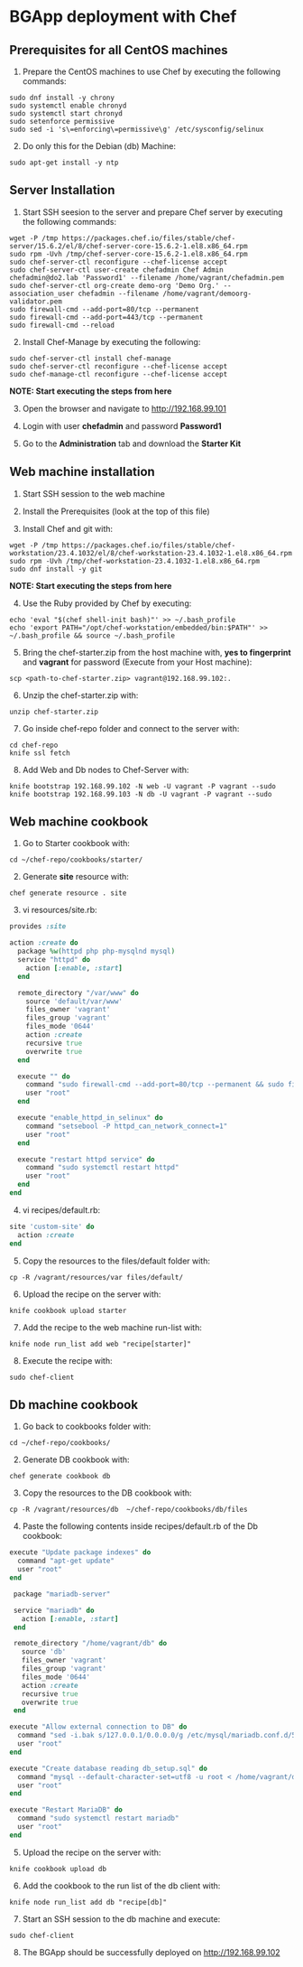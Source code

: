 # BGApp deployment with Chef

## Prerequisites for all CentOS machines
1. Prepare the CentOS machines to use Chef by executing the following commands:
``` shell
sudo dnf install -y chrony
sudo systemctl enable chronyd
sudo systemctl start chronyd
sudo setenforce permissive
sudo sed -i 's\=enforcing\=permissive\g' /etc/sysconfig/selinux
```

2. Do only this for the Debian (db) Machine:
``` shell
sudo apt-get install -y ntp
```

## Server Installation
1. Start SSH seesion to the server and prepare Chef server by executing the following commands:
``` shell
wget -P /tmp https://packages.chef.io/files/stable/chef-server/15.6.2/el/8/chef-server-core-15.6.2-1.el8.x86_64.rpm
sudo rpm -Uvh /tmp/chef-server-core-15.6.2-1.el8.x86_64.rpm
sudo chef-server-ctl reconfigure --chef-license accept
sudo chef-server-ctl user-create chefadmin Chef Admin chefadmin@do2.lab 'Password1' --filename /home/vagrant/chefadmin.pem
sudo chef-server-ctl org-create demo-org 'Demo Org.' --association_user chefadmin --filename /home/vagrant/demoorg-validator.pem
sudo firewall-cmd --add-port=80/tcp --permanent
sudo firewall-cmd --add-port=443/tcp --permanent
sudo firewall-cmd --reload
```

2. Install Chef-Manage by executing the following:
``` shell
sudo chef-server-ctl install chef-manage
sudo chef-server-ctl reconfigure --chef-license accept
sudo chef-manage-ctl reconfigure --chef-license accept
```

**NOTE: Start executing the steps from here**

3. Open the browser and navigate to http://192.168.99.101

4. Login with user **chefadmin** and password **Password1**

5. Go to the **Administration** tab and download the **Starter Kit**

## Web machine installation
1. Start SSH session to the web machine

2. Install the Prerequisites (look at the top of this file)

3. Install Chef and git with:
``` shell
wget -P /tmp https://packages.chef.io/files/stable/chef-workstation/23.4.1032/el/8/chef-workstation-23.4.1032-1.el8.x86_64.rpm
sudo rpm -Uvh /tmp/chef-workstation-23.4.1032-1.el8.x86_64.rpm
sudo dnf install -y git
```

**NOTE: Start executing the steps from here**

4. Use the Ruby provided by Chef by executing:
``` shell
echo 'eval "$(chef shell-init bash)"' >> ~/.bash_profile
echo 'export PATH="/opt/chef-workstation/embedded/bin:$PATH"' >> ~/.bash_profile && source ~/.bash_profile
```

5. Bring the chef-starter.zip from the host machine with, **yes to fingerprint** and **vagrant** for password (Execute from your Host machine):
``` shell
scp <path-to-chef-starter.zip> vagrant@192.168.99.102:.
```

6. Unzip the chef-starter.zip with:
``` shell
unzip chef-starter.zip
```

7. Go inside chef-repo folder and connect to the server with:
``` shell
cd chef-repo
knife ssl fetch
```

8. Add Web and Db nodes to Chef-Server with:
``` shell
knife bootstrap 192.168.99.102 -N web -U vagrant -P vagrant --sudo
knife bootstrap 192.168.99.103 -N db -U vagrant -P vagrant --sudo
```

## Web machine cookbook

1. Go to Starter cookbook with:
``` shell
cd ~/chef-repo/cookbooks/starter/
```

2. Generate **site** resource with:
``` shell
chef generate resource . site
```

3. vi resources/site.rb:
``` ruby
provides :site

action :create do
  package %w(httpd php php-mysqlnd mysql)
  service "httpd" do
    action [:enable, :start]
  end

  remote_directory "/var/www" do
    source 'default/var/www'
    files_owner 'vagrant'
    files_group 'vagrant'
    files_mode '0644'
    action :create
    recursive true
    overwrite true
  end

  execute "" do
    command "sudo firewall-cmd --add-port=80/tcp --permanent && sudo firewall-cmd --reload"
    user "root"
  end

  execute "enable_httpd_in_selinux" do
    command "setsebool -P httpd_can_network_connect=1"
    user "root"
  end

  execute "restart httpd service" do
    command "sudo systemctl restart httpd"
    user "root"
  end
end

```

4. vi recipes/default.rb:
``` ruby
site 'custom-site' do
  action :create
end
```

5. Copy the resources to the files/default folder with:
``` shell
cp -R /vagrant/resources/var files/default/
```

6. Upload the recipe on the server with:
``` shell
knife cookbook upload starter
```

7. Add the recipe to the web machine run-list with:
``` shell
knife node run_list add web "recipe[starter]"
```

8. Execute the recipe with:
``` shell
sudo chef-client
```

## Db machine cookbook
1. Go back to cookbooks folder with:
``` shell
cd ~/chef-repo/cookbooks/
```

2. Generate DB cookbook with:
``` shell
chef generate cookbook db
```

3. Copy the resources to the DB cookbook with:
``` shell
cp -R /vagrant/resources/db  ~/chef-repo/cookbooks/db/files
```

4. Paste the following contents inside recipes/default.rb of the Db cookbook:
``` ruby
execute "Update package indexes" do
  command "apt-get update"
  user "root"
end

 package "mariadb-server"

 service "mariadb" do
   action [:enable, :start]
 end

 remote_directory "/home/vagrant/db" do
   source 'db'
   files_owner 'vagrant'
   files_group 'vagrant'
   files_mode '0644'
   action :create
   recursive true
   overwrite true
 end

execute "Allow external connection to DB" do
  command "sed -i.bak s/127.0.0.1/0.0.0.0/g /etc/mysql/mariadb.conf.d/50-server.cnf"
  user "root"
end

execute "Create database reading db_setup.sql" do
  command "mysql --default-character-set=utf8 -u root < /home/vagrant/db/db_setup.sql || true"
  user "root"
end

execute "Restart MariaDB" do
  command "sudo systemctl restart mariadb"
  user "root"
end
```

5. Upload the recipe on the server with:
``` shell
knife cookbook upload db
```

6. Add the cookbook to the run list of the db client with:
``` shell
knife node run_list add db "recipe[db]"
```

7. Start an SSH session to the db machine and execute:
``` shell
sudo chef-client
```

8. The BGApp should be successfully deployed on http://192.168.99.102


